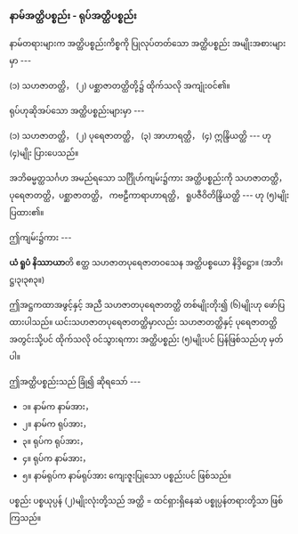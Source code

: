 ### နာမ်အတ္ထိပစ္စည်း - ရုပ်အတ္ထိပစ္စည်း

နာမ်တရားများက အတ္ထိပစ္စည်းကိစ္စကို ပြုလုပ်တတ်သော အတ္ထိပစ္စည်း အမျိုးအစားများမှာ ---

(၁) သဟဇာတတ္ထိ， (၂) ပစ္ဆာဇာတတ္ထိတို့၌ ထိုက်သလို အကျုံးဝင်၏။

ရုပ်ဟုဆိုအပ်သော အတ္ထိပစ္စည်းများမှာ ---

(၁) သဟဇာတတ္ထိ， (၂) ပုရေဇာတတ္ထိ， (၃) အာဟာရတ္ထိ， (၄) ဣန္ဒြိယတ္ထိ --- ဟု (၄)မျိုး ပြားပေသည်။

အဘိဓမ္မတ္ထသင်္ဂဟ အမည်ရသော သင်္ဂြိုဟ်ကျမ်း၌ကား အတ္ထိပစ္စည်းကို သဟဇာတတ္ထိ， ပုရေဇာတတ္ထိ，ပစ္ဆာဇာတတ္ထိ， ကဗဠီကာရာဟာရတ္ထိ， ရူပဇီဝိတိန္ဒြိယတ္ထိ --- ဟု (၅)မျိုး ပြထား၏။

ဤကျမ်း၌ကား ---

**ယံ ရူပံ နိဿာယာ**တိ ဧတ္ထ သဟဇာတပုရေဇာတဝသေန အတ္ထိပစ္စယော နိဒ္ဒိဋ္ဌော။ (အဘိ၊ဋ္ဌ၊၃၊၃၈၃။)

ဤအဋ္ဌကထာအဖွင့်နှင့် အညီ သဟဇာတပုရေဇာတတ္ထိ တစ်မျိုးတိုး၍ (၆)မျိုးဟု ဖော်ပြထားပါသည်။ 
ယင်းသဟဇာတပုရေဇာတတ္ထိမှာလည်း သဟဇာတတ္ထိနှင့် ပုရေဇာတတ္ထိ အတွင်းသို့ပင် ထိုက်သလို ဝင်သွားရကား အတ္ထိပစ္စည်း (၅)မျိုးပင် ပြန်ဖြစ်သည်ဟု မှတ်ပါ။

ဤအတ္ထိပစ္စည်းသည် ခြုံ၍ ဆိုရသော် ---

- ၁။ နာမ်က နာမ်အား，
- ၂။ နာမ်က ရုပ်အား，
- ၃။ ရုပ်က ရုပ်အား，
- ၄။ ရုပ်က နာမ်အား，
- ၅။ နာမ်ရုပ်က နာမ်ရုပ်အား ကျေးဇူးပြုသော ပစ္စည်းပင် ဖြစ်သည်။

ပစ္စည်း ပစ္စယုပ္ပန် (၂)မျိုးလုံးတို့သည် အတ္ထိ = ထင်ရှားရှိနေဆဲ ပစ္စုပ္ပန်တရားတို့သာ ဖြစ်ကြသည်။
